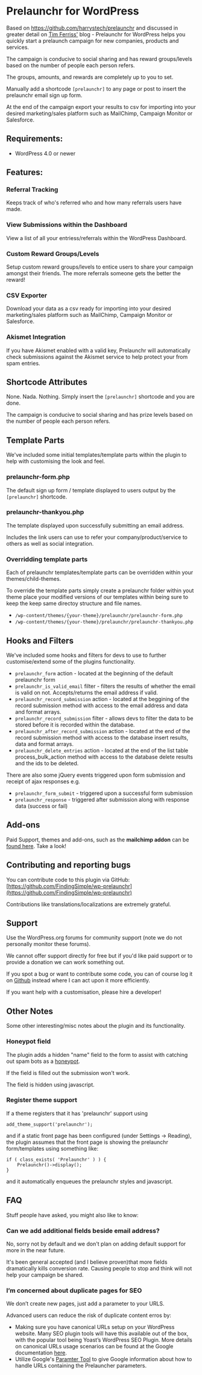 # Prelaunchr for WordPress

Based on https://github.com/harrystech/prelaunchr and discussed in greater detail on [Tim Ferriss'](http://fourhourworkweek.com/2014/07/21/harrys-prelaunchr-email/) blog - Prelaunchr for WordPress helps you quickly start a prelaunch campaign for new companies, products and services. 

The campaign is conducive to social sharing and has reward groups/levels based on the number of people each person refers. 

The groups, amounts, and rewards are completely up to you to set. 

Manually add a shortcode `[prelaunchr]` to any page or post to insert the prelaunchr email sign up form.

At the end of the campaign export your results to csv for importing into your desired marketing/sales platform such as MailChimp, Campaign Monitor or Salesforce.

## Requirements:

* WordPress 4.0 or newer

## Features:

### Referral Tracking

Keeps track of who's referred who and how many referrals users have made.

### View Submissions within the Dashboard

View a list of all your entriess/referrals within the WordPress Dashboard.

### Custom Reward Groups/Levels

Setup custom reward  groups/levels to entice users to share your campaign amongst their friends. The more referrals someone gets the better the reward!

### CSV Exporter

Download your data as a csv ready for importing into your desired marketing/sales platform such as MailChimp, Campaign Monitor or Salesforce.

### Akismet Integration

If you have Akismet enabled with a valid key, Prelaunchr will automatically check submissions against the Akismet service to help protect your from spam entries.

## Shortcode Attributes

None. Nada. Nothing. Simply insert the `[prelaunchr]` shortcode and you are done.

The campaign is conducive to social sharing and has prize levels based on the number of people each person refers. 

## Template Parts

We've included some initial templates/template parts within the plugin to help with customising the look and feel.

### prelaunchr-form.php

The default sign up form / template displayed to users output by the `[prelaunchr]` shortcode.

### prelaunchr-thankyou.php

The template displayed upon successfully submitting an email address.

Includes the link users can use to refer your company/product/service to others as well as social integration.

### Overridding template parts

Each of prelaunchr templates/template parts can be overridden within your themes/child-themes.

To override the template parts simply create a prelaunchr folder within yout theme place your modified versions of our templates within being sure to keep the keep same directoy structure and file names.

* `/wp-content/themes/{your-theme}/prelaunchr/prelaunchr-form.php`
* `/wp-content/themes/{your-theme}/prelaunchr/prelaunchr-thankyou.php`

## Hooks and Filters

We've included some hooks and filters for devs to use to further customise/extend some of the plugins functionality.

* `prelaunchr_form` action - located at the beginning of the default prelaunchr form
* `prelaunchr_is_valid_email` filter - filters the results of whether the email is valid on not. Accepts/returns the email address if valid.
* `prelaunchr_record_submission` action - located at the beggining of the record submission method with access to the email address and data and format arrays.
* `prelaunchr_record_submission` filter - allows devs to filter the data to be stored before it is recorded within the database. 
* `prelaunchr_after_record_submission` action - located at the end of the record submission method with access to the database insert results, data and format arrays.
* `prelaunchr_delete_entries` action - located at the end of the list table process_bulk_action method with access to the database delete results and the ids to be deleted.

There are also some jQuery events triggered upon form submission and receipt of ajax responses e.g.

* `prelaunchr_form_submit` - triggered upon a successful form submission
* `prelaunchr_response` - triggered after submission along with response data (success or fail)

## Add-ons

Paid Support, themes and add-ons, such as the __mailchimp addon__ can be [found here](http://wp-prelaunchr.com). Take a look!

## Contributing and reporting bugs

You can contribute code to this plugin via GitHub: [https://github.com/FindingSimple/wp-prelaunchr](https://github.com/FindingSimple/wp-prelaunchr)

Contributions like translations/localizations are extremely grateful.

## Support

Use the WordPress.org forums for community support (note we do not personally monitor these forums).

We cannot offer support directly for free but if you'd like paid support or to provide a donation we can work something out. 

If you spot a bug or want to contribute some code, you can of course log it on [Github](https://github.com/FindingSimple/wp-prelaunchr) instead where I can act upon it more efficiently.

If you want help with a customisation, please hire a developer!

## Other Notes

Some other interesting/misc notes about the plugin and its functionality.

### Honeypot field

The plugin adds a hidden "name" field to the form to assist with catching out spam bots as a [honeypot](http://en.wikipedia.org/wiki/Honeypot_%28computing%29).

If the field is filled out the submission won't work.

The field is hidden using javascript.

### Register theme support

If a theme registers that it has 'prelaunchr' support using

```
add_theme_support('prelaunchr');
```
and if a static front page has been configured (under Settings -> Reading), the plugin assumes that the front page is showing the prelaunchr form/templates using something like:

```
if ( class_exists( 'Prelaunchr' ) ) {
	Prelaunchr()->display();
}
```
and it automatically enqueues the prelaunchr styles and javascript.

## FAQ

Stuff people have asked, you might also like to know:

### Can we add additional fields beside email address?

No, sorry not by default and we don't plan on adding default support for more in the near future.

It's been general accepted (and I believe proven)that more fields dramatically kills conversion rate. Causing people to stop and think will not help your campaign be shared.

### I’m concerned about duplicate pages for SEO

We don’t create new pages, just add a parameter to your URLS.

Advanced users can reduce the risk of duplicate content erros by:

* Making sure you have canonical URLs setup on your WordPress website. Many SEO plugin tools will have this available out of the box, with the popular tool being Yoast’s WordPress SEO Plugin. More details on canonical URLs usage scenarios can be found at the Google documentation [here](https://support.google.com/webmasters/answer/139066?hl=en).
* Utilize Google's [Paramter Tool](https://www.google.com/webmasters/tools/crawl-url-parameters) to give Google information about how to handle URLs containing the Prelauncher parameters.